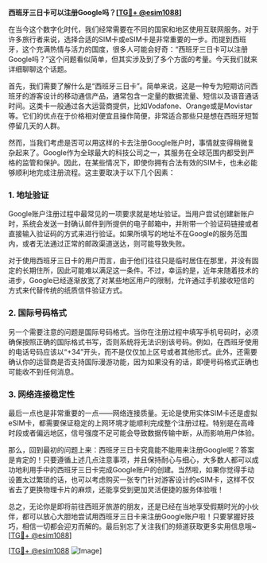 **西班牙三日卡可以注册Google吗？[[TG💪+ @esim1088](https://t.me/s/esim1088)]**

在当今这个数字化时代，我们经常需要在不同的国家和地区使用互联网服务。对于许多旅行者来说，选择合适的SIM卡或eSIM卡是非常重要的一步。而提到西班牙，这个充满热情与活力的国度，很多人可能会好奇：“西班牙三日卡可以注册Google吗？”这个问题看似简单，但其实涉及到了多个方面的考量。今天我们就来详细聊聊这个话题。

首先，我们需要了解什么是“西班牙三日卡”。简单来说，这是一种专为短期访问西班牙的游客设计的移动通信产品，通常包含一定量的数据流量、短信以及语音通话时间。这类卡一般通过各大运营商提供，比如Vodafone、Orange或是Movistar等。它们的优点在于价格相对便宜且操作简便，非常适合那些只是想在西班牙短暂停留几天的人群。

然而，当我们考虑是否可以用这样的卡去注册Google账户时，事情就变得稍微复杂起来了。Google作为全球最大的科技公司之一，其服务在全球范围内都受到严格的监管和保护。因此，在某些情况下，即使你拥有合法有效的SIM卡，也未必能够顺利地完成注册流程。这主要取决于以下几个因素：

### 1. 地址验证
Google账户注册过程中最常见的一项要求就是地址验证。当用户尝试创建新账户时，系统会发送一封确认邮件到所提供的电子邮箱中，并附带一个验证码链接或者直接输入验证码的方式来进行验证。如果所填写的地址不在Google的服务范围内，或者无法通过正常的邮政渠道送达，则可能导致失败。

对于使用西班牙三日卡的用户而言，由于他们往往只是临时居住在那里，并没有固定的长期住所，因此可能难以满足这一条件。不过，幸运的是，近年来随着技术的进步，Google已经逐渐放宽了对某些地区用户的限制，允许通过手机接收短信的方式来代替传统的纸质信件验证方式。

### 2. 国际号码格式
另一个需要注意的问题是国际号码格式。当你在注册过程中填写手机号码时，必须确保按照正确的国际格式书写，否则系统将无法识别该号码。例如，在西班牙使用的电话号码应该以“+34”开头，而不是仅仅加上区号或者其他形式。此外，还需要确认你的运营商是否支持国际漫游功能，因为如果没有的话，即便号码格式正确也可能收不到任何消息。

### 3. 网络连接稳定性
最后一点也是非常重要的一点——网络连接质量。无论是使用实体SIM卡还是虚拟eSIM卡，都需要保证稳定的上网环境才能顺利完成整个注册过程。特别是在高峰时段或者偏远地区，信号强度不足可能会导致数据传输中断，从而影响用户体验。

那么，回到最初的问题上来：西班牙三日卡究竟能不能用来注册Google呢？答案是肯定的！只要遵循上述几点注意事项，并且保持耐心与细心，大多数人都可以成功地利用手中的西班牙三日卡完成Google账户的创建。当然啦，如果你觉得手动设置太过繁琐的话，也可以考虑购买一张专门针对游客设计的eSIM卡，这样不仅省去了更换物理卡片的麻烦，还能享受到更加灵活便捷的服务体验哦！

总之，无论你是即将前往西班牙旅游的朋友，还是已经在当地享受假期时光的小伙伴，都可以放心大胆地尝试用西班牙三日卡来注册Google账户啦！只要掌握好技巧，相信一切都会迎刃而解的。最后别忘了关注我们的频道获取更多实用信息哦~ [[TG💪+ @esim1088](https://t.me/s/esim1088)]

[[TG💪+ @esim1088](https://t.me/s/esim1088) ![Image](https://i.postimg.cc/4NQfJmqS/Snipaste-2025-05-13-00-14-12.png)]